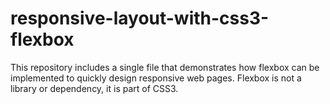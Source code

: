 # responsive-layout-with-css3-flexbox
This repository includes a single file that demonstrates how flexbox can be implemented to quickly design responsive web pages. Flexbox is not a library or dependency, it is part of CSS3.
